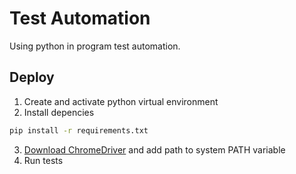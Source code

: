 # Test Automation

Using python in program test automation.

## Deploy
1. Create and activate python virtual environment
2. Install depencies
```bash
pip install -r requirements.txt
```
3. [Download ChromeDriver](https://sites.google.com/chromium.org/driver/) and add path to system PATH variable
4. Run tests
